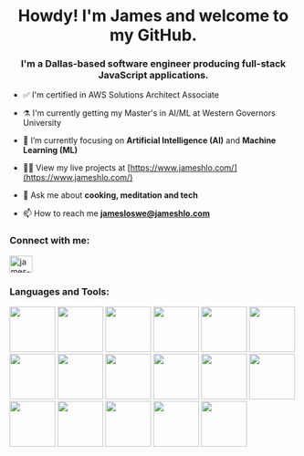 <h1 align="center">Howdy! I'm James and welcome to my GitHub.</h1>
<h3 align="center">I'm a Dallas-based software engineer producing full-stack JavaScript applications.</h3>

- ✅ I'm certified in AWS Solutions Architect Associate

- ⚗️ I'm currently getting my Master's in AI/ML at Western Governors University

- 🔭 I’m currently focusing on **Artificial Intelligence (AI)** and **Machine Learning (ML)**

- 👨‍💻 View my live projects at [https://www.jameshlo.com/](https://www.jameshlo.com/)

- 💬 Ask me about **cooking, meditation and tech**

- 📫 How to reach me **jamesloswe@jameshlo.com**

<h3 align="left">Connect with me:</h3>
<p align="left">
<a href="https://linkedin.com/in/james-h-lo" target="blank"><img align="center" src="https://raw.githubusercontent.com/rahuldkjain/github-profile-readme-generator/master/src/images/icons/Social/linked-in-alt.svg" alt="james-h-lo" height="30" width="40" /></a>
</p>

<h3 align="left">Languages and Tools:</h3>
<p align="left">
  <img src="https://cdn.jsdelivr.net/gh/devicons/devicon@latest/icons/numpy/numpy-original-wordmark.svg" height="80" width="80" />
  <img src="https://cdn.jsdelivr.net/gh/devicons/devicon@latest/icons/pandas/pandas-original-wordmark.svg" height="80" width="80" />
  <img src="https://cdn.jsdelivr.net/gh/devicons/devicon@latest/icons/scikitlearn/scikitlearn-original.svg" height="80" width="80" />     
  <img src="https://cdn.jsdelivr.net/gh/devicons/devicon@latest/icons/matplotlib/matplotlib-original-wordmark.svg" height="80" width="80" />
  <img src="https://cdn.jsdelivr.net/gh/devicons/devicon@latest/icons/nextjs/nextjs-original-wordmark.svg" height="80" width="80"/>
  <img src="https://cdn.jsdelivr.net/gh/devicons/devicon@latest/icons/react/react-original.svg" height="80" width="80"/>
  <img src="https://cdn.jsdelivr.net/gh/devicons/devicon@latest/icons/typescript/typescript-original.svg" height="80" width="80"/>
  <img src="https://cdn.jsdelivr.net/gh/devicons/devicon@latest/icons/javascript/javascript-original.svg" height="80" width="80"/> 
  <img src="https://cdn.jsdelivr.net/gh/devicons/devicon@latest/icons/python/python-original-wordmark.svg" height="80" width="80"/>
  <img src="https://cdn.jsdelivr.net/gh/devicons/devicon@latest/icons/nodejs/nodejs-original-wordmark.svg" height="80" width="80"/>
  <img src="https://cdn.jsdelivr.net/gh/devicons/devicon@latest/icons/express/express-original-wordmark.svg" height="80" width="80"/>
  <img src="https://cdn.jsdelivr.net/gh/devicons/devicon@latest/icons/amazonwebservices/amazonwebservices-original-wordmark.svg" height="80" width="80" />
  <img src="https://cdn.jsdelivr.net/gh/devicons/devicon@latest/icons/terraform/terraform-original-wordmark.svg" height="80" width="80"/>
  <img src="https://cdn.jsdelivr.net/gh/devicons/devicon@latest/icons/mongodb/mongodb-original-wordmark.svg" height="80" width="80"/>  
  <img src="https://cdn.jsdelivr.net/gh/devicons/devicon@latest/icons/postgresql/postgresql-original-wordmark.svg" height="80" width="80"/>       
  <img src="https://cdn.jsdelivr.net/gh/devicons/devicon@latest/icons/cypressio/cypressio-original-wordmark.svg" height="80" width="80"/>
  <img src="https://cdn.jsdelivr.net/gh/devicons/devicon@latest/icons/git/git-original-wordmark.svg" height="80" width="80"/>
          
          
